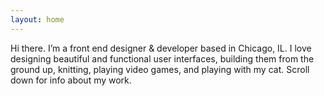 ```yaml
---
layout: home
---
```

Hi there. I’m a front end designer & developer based in Chicago, IL. I love
designing beautiful and functional user interfaces, building them from
the ground up, knitting, playing video games, and playing with my cat. Scroll down for info about my
work.
